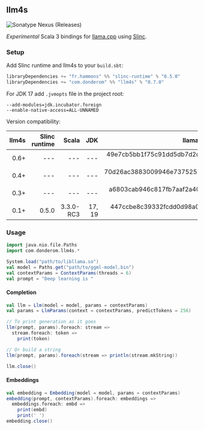 ## llm4s

![Sonatype Nexus (Releases)](https://img.shields.io/nexus/r/com.donderom/llm4s_3?server=https%3A%2F%2Fs01.oss.sonatype.org&style=flat&color=dbf1ff)

*Experimental* Scala 3 bindings for [llama.cpp](https://github.com/ggerganov/llama.cpp) using [Slinc](https://github.com/scala-interop/slinc).

### Setup

Add Slinc runtime and llm4s to your `build.sbt`:

```scala
libraryDependencies += "fr.hammons" %% "slinc-runtime" % "0.5.0"
libraryDependencies += "com.donderom" %% "llm4s" % "0.7.0"
```

For JDK 17 add `.jvmopts` file in the project root:

```
--add-modules=jdk.incubator.foreign
--enable-native-access=ALL-UNNAMED
```

Version compatibility:

| llm4s | Slinc runtime |     Scala |    JDK |                           llama.cpp (commit hash) |
|------:|--------------:|----------:|-------:|--------------------------------------------------:|
|  0.6+ |           --- |       --- |    --- | 49e7cb5bb1f75c91dd5db7d2d88cbc11bd9ee0c5 (Jul 31) |
|  0.4+ |           --- |       --- |    --- | 70d26ac3883009946e737525506fa88f52727132 (Jul 23) |
|  0.3+ |           --- |       --- |    --- | a6803cab946c817fb7aaf2a40b317f5d3e373bd1 (Jul 14) |
|  0.1+ |         0.5.0 | 3.3.0-RC3 | 17, 19 | 447ccbe8c39332fcdd0d98a041b6e2ff6f06219d (Jun 25) |

### Usage

```scala
import java.nio.file.Paths
import com.donderom.llm4s.*

System.load("path/to/libllama.so")
val model = Paths.get("path/to/ggml-model.bin")
val contextParams = ContextParams(threads = 6)
val prompt = "Deep learning is "
```

#### Completion

```scala
val llm = Llm(model = model, params = contextParams)
val params = LlmParams(context = contextParams, predictTokens = 256)

// To print generation as it goes
llm(prompt, params).foreach: stream =>
  stream.foreach: token =>
    print(token)

// Or build a string
llm(prompt, params).foreach(stream => println(stream.mkString))

llm.close()
```

#### Embeddings

```scala
val embedding = Embedding(model = model, params = contextParams)
embedding(prompt, contextParams).foreach: embeddings =>
  embeddings.foreach: embd =>
    print(embd)
    print(' ')
embedding.close()
```
